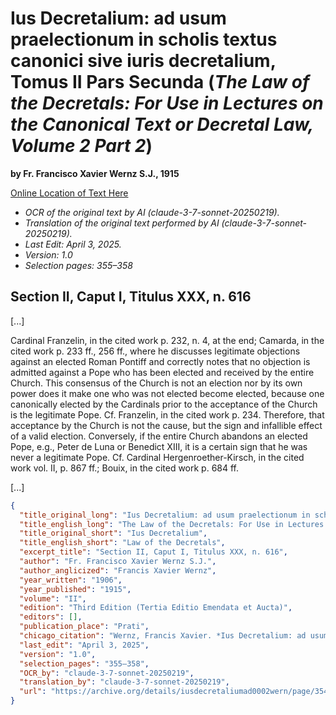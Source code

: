 # Ius Decretalium: ad usum praelectionum in scholis textus canonici sive iuris decretalium, Tomus II Pars Secunda (*The Law of the Decretals: For Use in Lectures on the Canonical Text or Decretal Law, Volume 2 Part 2*)

**by Fr. Francisco Xavier Wernz S.J., 1915**

[Online Location of Text Here](https://archive.org/details/iusdecretaliumad0002wern/page/354/mode/2up?view=theater)

- *OCR of the original text by AI (claude-3-7-sonnet-20250219).*
- *Translation of the original text performed by AI (claude-3-7-sonnet-20250219).*
- *Last Edit: April 3, 2025.*
- *Version: 1.0*
- *Selection pages: 355–358*

## Section II, Caput I, Titulus XXX, n. 616

[...]

Cardinal Franzelin, in the cited work p. 232, n. 4, at the end; Camarda, in the cited work p. 233 ff., 256 ff., where he discusses legitimate objections against an elected Roman Pontiff and correctly notes that no objection is admitted against a Pope who has been elected and received by the entire Church. This consensus of the Church is not an election nor by its own power does it make one who was not elected become elected, because one canonically elected by the Cardinals prior to the acceptance of the Church is the legitimate Pope. Cf. Franzelin, in the cited work p. 234. Therefore, that acceptance by the Church is not the cause, but the sign and infallible effect of a valid election. Conversely, if the entire Church abandons an elected Pope, e.g., Peter de Luna or Benedict XIII, it is a certain sign that he was never a legitimate Pope. Cf. Cardinal Hergenroether-Kirsch, in the cited work vol. II, p. 867 ff.; Bouix, in the cited work p. 684 ff.

[...]

```json
{
  "title_original_long": "Ius Decretalium: ad usum praelectionum in scholis textus canonici sive iuris decretalium, Tomus II Pars Secunda",
  "title_english_long": "The Law of the Decretals: For Use in Lectures on the Canonical Text or Decretal Law, Volume 2 Part 2",
  "title_original_short": "Ius Decretalium",
  "title_english_short": "Law of the Decretals",
  "excerpt_title": "Section II, Caput I, Titulus XXX, n. 616",
  "author": "Fr. Francisco Xavier Wernz S.J.",
  "author_anglicized": "Francis Xavier Wernz",
  "year_written": "1906",
  "year_published": "1915",
  "volume": "II",
  "edition": "Third Edition (Tertia Editio Emendata et Aucta)",
  "editors": [],
  "publication_place": "Prati",
  "chicago_citation": "Wernz, Francis Xavier. *Ius Decretalium: ad usum praelectionum in scholis textus canonici sive iuris decretalium*. Vol. II. 3rd ed. Prati: Ex Officina Libraria Giachetti, Filii et Soc., 1915.",
  "last_edit": "April 3, 2025",
  "version": "1.0",
  "selection_pages": "355–358",
  "OCR_by": "claude-3-7-sonnet-20250219",
  "translation_by": "claude-3-7-sonnet-20250219",
  "url": "https://archive.org/details/iusdecretaliumad0002wern/page/354/mode/2up?view=theater"
}
```
